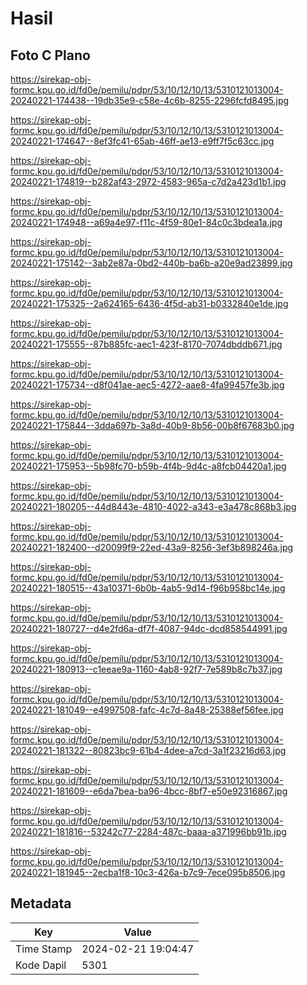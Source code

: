 # Hasil

## Foto C Plano

https://sirekap-obj-formc.kpu.go.id/fd0e/pemilu/pdpr/53/10/12/10/13/5310121013004-20240221-174438--19db35e9-c58e-4c6b-8255-2296fcfd8495.jpg

https://sirekap-obj-formc.kpu.go.id/fd0e/pemilu/pdpr/53/10/12/10/13/5310121013004-20240221-174647--8ef3fc41-65ab-46ff-ae13-e9ff7f5c63cc.jpg

https://sirekap-obj-formc.kpu.go.id/fd0e/pemilu/pdpr/53/10/12/10/13/5310121013004-20240221-174819--b282af43-2972-4583-965a-c7d2a423d1b1.jpg

https://sirekap-obj-formc.kpu.go.id/fd0e/pemilu/pdpr/53/10/12/10/13/5310121013004-20240221-174948--a69a4e97-f11c-4f59-80e1-84c0c3bdea1a.jpg

https://sirekap-obj-formc.kpu.go.id/fd0e/pemilu/pdpr/53/10/12/10/13/5310121013004-20240221-175142--3ab2e87a-0bd2-440b-ba6b-a20e9ad23899.jpg

https://sirekap-obj-formc.kpu.go.id/fd0e/pemilu/pdpr/53/10/12/10/13/5310121013004-20240221-175325--2a624165-6436-4f5d-ab31-b0332840e1de.jpg

https://sirekap-obj-formc.kpu.go.id/fd0e/pemilu/pdpr/53/10/12/10/13/5310121013004-20240221-175555--87b885fc-aec1-423f-8170-7074dbddb671.jpg

https://sirekap-obj-formc.kpu.go.id/fd0e/pemilu/pdpr/53/10/12/10/13/5310121013004-20240221-175734--d8f041ae-aec5-4272-aae8-4fa99457fe3b.jpg

https://sirekap-obj-formc.kpu.go.id/fd0e/pemilu/pdpr/53/10/12/10/13/5310121013004-20240221-175844--3dda697b-3a8d-40b9-8b56-00b8f67683b0.jpg

https://sirekap-obj-formc.kpu.go.id/fd0e/pemilu/pdpr/53/10/12/10/13/5310121013004-20240221-175953--5b98fc70-b59b-4f4b-9d4c-a8fcb04420a1.jpg

https://sirekap-obj-formc.kpu.go.id/fd0e/pemilu/pdpr/53/10/12/10/13/5310121013004-20240221-180205--44d8443e-4810-4022-a343-e3a478c868b3.jpg

https://sirekap-obj-formc.kpu.go.id/fd0e/pemilu/pdpr/53/10/12/10/13/5310121013004-20240221-182400--d20099f9-22ed-43a9-8256-3ef3b898246a.jpg

https://sirekap-obj-formc.kpu.go.id/fd0e/pemilu/pdpr/53/10/12/10/13/5310121013004-20240221-180515--43a10371-6b0b-4ab5-9d14-f96b958bc14e.jpg

https://sirekap-obj-formc.kpu.go.id/fd0e/pemilu/pdpr/53/10/12/10/13/5310121013004-20240221-180727--d4e2fd6a-df7f-4087-94dc-dcd858544991.jpg

https://sirekap-obj-formc.kpu.go.id/fd0e/pemilu/pdpr/53/10/12/10/13/5310121013004-20240221-180913--c1eeae9a-1160-4ab8-92f7-7e589b8c7b37.jpg

https://sirekap-obj-formc.kpu.go.id/fd0e/pemilu/pdpr/53/10/12/10/13/5310121013004-20240221-181049--e4997508-fafc-4c7d-8a48-25388ef56fee.jpg

https://sirekap-obj-formc.kpu.go.id/fd0e/pemilu/pdpr/53/10/12/10/13/5310121013004-20240221-181322--80823bc9-61b4-4dee-a7cd-3a1f23216d63.jpg

https://sirekap-obj-formc.kpu.go.id/fd0e/pemilu/pdpr/53/10/12/10/13/5310121013004-20240221-181609--e6da7bea-ba96-4bcc-8bf7-e50e92316867.jpg

https://sirekap-obj-formc.kpu.go.id/fd0e/pemilu/pdpr/53/10/12/10/13/5310121013004-20240221-181816--53242c77-2284-487c-baaa-a371996bb91b.jpg

https://sirekap-obj-formc.kpu.go.id/fd0e/pemilu/pdpr/53/10/12/10/13/5310121013004-20240221-181945--2ecba1f8-10c3-426a-b7c9-7ece095b8506.jpg


## Metadata

| Key        | Value               |
| ---------- | ------------------- |
| Time Stamp | 2024-02-21 19:04:47 |
| Kode Dapil | 5301                |




